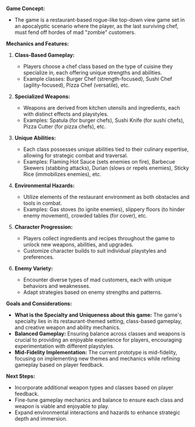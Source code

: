 **Game Concept:**
- The game is a restaurant-based rogue-like top-down view game set in an apocalyptic scenario where the player, as the last surviving chef, must fend off hordes of mad "zombie" customers.

**Mechanics and Features:**
1. **Class-Based Gameplay:**
   - Players choose a chef class based on the type of cuisine they specialize in, each offering unique strengths and abilities.
   - Example classes: Burger Chef (strength-focused), Sushi Chef (agility-focused), Pizza Chef (versatile), etc.

2. **Specialized Weapons:**
   - Weapons are derived from kitchen utensils and ingredients, each with distinct effects and playstyles.
   - Examples: Spatula (for burger chefs), Sushi Knife (for sushi chefs), Pizza Cutter (for pizza chefs), etc.

3. **Unique Abilities:**
   - Each class possesses unique abilities tied to their culinary expertise, allowing for strategic combat and traversal.
   - Examples: Flaming Hot Sauce (sets enemies on fire), Barbecue Skewers (stabbing attacks), Durian (slows or repels enemies), Sticky Rice (immobilizes enemies), etc.

4. **Environmental Hazards:**
   - Utilize elements of the restaurant environment as both obstacles and tools in combat.
   - Examples: Gas stoves (to ignite enemies), slippery floors (to hinder enemy movement), crowded tables (for cover), etc.

5. **Character Progression:**
   - Players collect ingredients and recipes throughout the game to unlock new weapons, abilities, and upgrades.
   - Customize character builds to suit individual playstyles and preferences.

6. **Enemy Variety:**
   - Encounter diverse types of mad customers, each with unique behaviors and weaknesses.
   - Adapt strategies based on enemy strengths and patterns.

**Goals and Considerations:**
- **What is the Specialty and Uniqueness about this game:** The game's specialty lies in its restaurant-themed setting, class-based gameplay, and creative weapon and ability mechanics.
- **Balanced Gameplay:** Ensuring balance across classes and weapons is crucial to providing an enjoyable experience for players, encouraging experimentation with different playstyles.
- **Mid-Fidelity Implementation:** The current prototype is mid-fidelity, focusing on implementing new themes and mechanics while refining gameplay based on player feedback.

**Next Steps:**
- Incorporate additional weapon types and classes based on player feedback.
- Fine-tune gameplay mechanics and balance to ensure each class and weapon is viable and enjoyable to play.
- Expand environmental interactions and hazards to enhance strategic depth and immersion.
